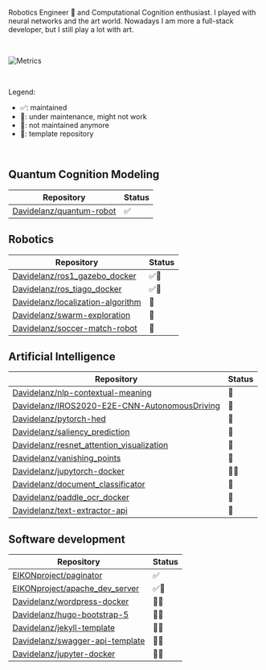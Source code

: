 Robotics Engineer 🤖 and Computational Cognition enthusiast.
I played with neural networks and the art world.
Nowadays I am more a full-stack developer, but I still play a lot with art.

<br>

![Metrics](https://metrics.lecoq.io/davidelanz?template=classic&base.activity=0&base.community=0&languages=1&base=header%2C%20activity%2C%20community%2C%20repositories%2C%20metadata&base.indepth=false&base.hireable=false&base.skip=false&languages=false&languages.ignored=Jupyter%20Notebook%2C%20CMake%2C%20make%2C%20C%2C%20Makefile&languages.limit=8&languages.threshold=0%25&languages.other=false&languages.colors=github&languages.sections=most-used&languages.indepth=false&languages.analysis.timeout=15&languages.analysis.timeout.repositories=7.5&languages.categories=markup%2C%20programming&languages.recent.categories=markup%2C%20programming&languages.recent.load=300&languages.recent.days=14&config.timezone=Europe%2FParis)

<br>

Legend:
- ✅: maintained
- 🚧: under maintenance, might not work
- 🛑: not maintained anymore
- 📄: template repository

<br>

## Quantum Cognition Modeling 

| Repository                                                              | Status |
| ----------------------------------------------------------------------- | ------ |
| [Davidelanz/quantum-robot](https://github.com/Davidelanz/quantum-robot) | ✅      |


## Robotics

| Repository                                                                                | Status |
| ----------------------------------------------------------------------------------------- | ------ |
| [Davidelanz/ros1_gazebo_docker](https://github.com/Davidelanz/ros1_gazebo_docker)         | ✅📄     |
| [Davidelanz/ros_tiago_docker](https://github.com/Davidelanz/ros_tiago_docker)             | ✅📄     |
| [Davidelanz/localization-algorithm](https://github.com/Davidelanz/localization-algorithm) | 🛑      |
| [Davidelanz/swarm-exploration](https://github.com/Davidelanz/swarm-exploration)           | 🛑      |
| [Davidelanz/soccer-match-robot](https://github.com/Davidelanz/soccer-match-robot)         | 🛑      |


## Artificial Intelligence

| Repository                                                                                                        | Status |
| ----------------------------------------------------------------------------------------------------------------- | ------ |
| [Davidelanz/nlp-contextual-meaning](https://github.com/Davidelanz/nlp-contextual-meaning)                         | 🚧      |
| [Davidelanz/IROS2020-E2E-CNN-AutonomousDriving](https://github.com/Davidelanz/IROS2020-E2E-CNN-AutonomousDriving) | 🛑      |
| [Davidelanz/pytorch-hed](https://github.com/Davidelanz/pytorch-hed)                                               | 🛑      |
| [Davidelanz/saliency_prediction](https://github.com/Davidelanz/saliency_prediction)                               | 🛑      |
| [Davidelanz/resnet_attention_visualization](https://github.com/Davidelanz/resnet_attention_visualization)         | 🛑      |
| [Davidelanz/vanishing_points](https://github.com/Davidelanz/vanishing_points)                                     | 🛑      |
| [Davidelanz/jupytorch-docker](https://github.com/Davidelanz/jupytorch-docker)                                     | 🛑📄     |
| [Davidelanz/document_classificator](https://github.com/Davidelanz/document_classificator)                         | 🛑      |
| [Davidelanz/paddle_ocr_docker](https://github.com/Davidelanz/paddle_ocr_docker)                                   | 🛑      |
| [Davidelanz/text-extractor-api](https://github.com/Davidelanz/text-extractor-api)                                 | 🛑      |


## Software development

| Repository                                                                            | Status |
| ------------------------------------------------------------------------------------- | ------ |
| [EIKONproject/paginator](https://github.com/EIKONproject/paginator)                   | ✅      |
| [EIKONproject/apache_dev_server](https://github.com/EIKONproject/apache_dev_server)   | ✅📄     |
| [Davidelanz/wordpress-docker](https://github.com/Davidelanz/wordpress-docker)         | 🚧📄     |
| [Davidelanz/hugo-bootstrap-5](https://github.com/Davidelanz/hugo-bootstrap-5)         | 🚧📄     |
| [Davidelanz/jekyll-template](https://github.com/Davidelanz/jekyll-template)           | 🚧📄     |
| [Davidelanz/swagger-api-template](https://github.com/Davidelanz/swagger-api-template) | 🛑📄     |
| [Davidelanz/jupyter-docker](https://github.com/Davidelanz/jupyter-docker)             | 🛑📄     |


